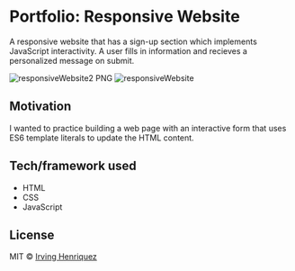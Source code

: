 # Portfolio: Responsive Website

A responsive website that has a sign-up section which implements JavaScript interactivity. A user fills in information and recieves a personalized message on submit.

![responsiveWebsite2 PNG](https://user-images.githubusercontent.com/69181038/99624304-0d813100-29fc-11eb-9902-973f01fefb27.jpg)
![responsiveWebsite](https://user-images.githubusercontent.com/69181038/99627870-17f2f900-2a03-11eb-8b6f-b2cbb78a5c29.gif)



## Motivation

I wanted to practice building a web page with an interactive form that uses ES6 template literals to update the HTML content. 

## Tech/framework used
- HTML
- CSS
- JavaScript


## License
MIT © [Irving Henriquez]()
